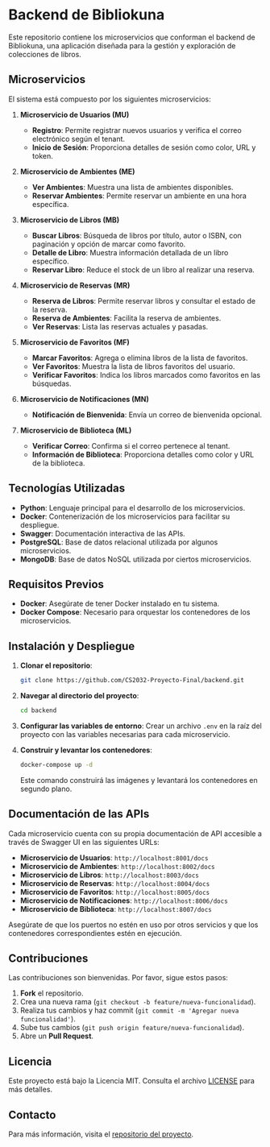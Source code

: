 
# Backend de Bibliokuna

Este repositorio contiene los microservicios que conforman el backend de Bibliokuna, una aplicación diseñada para la gestión y exploración de colecciones de libros.

## Microservicios

El sistema está compuesto por los siguientes microservicios:

1. **Microservicio de Usuarios (MU)**
   - **Registro**: Permite registrar nuevos usuarios y verifica el correo electrónico según el tenant.
   - **Inicio de Sesión**: Proporciona detalles de sesión como color, URL y token.

2. **Microservicio de Ambientes (ME)**
   - **Ver Ambientes**: Muestra una lista de ambientes disponibles.
   - **Reservar Ambientes**: Permite reservar un ambiente en una hora específica.

3. **Microservicio de Libros (MB)**
   - **Buscar Libros**: Búsqueda de libros por título, autor o ISBN, con paginación y opción de marcar como favorito.
   - **Detalle de Libro**: Muestra información detallada de un libro específico.
   - **Reservar Libro**: Reduce el stock de un libro al realizar una reserva.

4. **Microservicio de Reservas (MR)**
   - **Reserva de Libros**: Permite reservar libros y consultar el estado de la reserva.
   - **Reserva de Ambientes**: Facilita la reserva de ambientes.
   - **Ver Reservas**: Lista las reservas actuales y pasadas.

5. **Microservicio de Favoritos (MF)**
   - **Marcar Favoritos**: Agrega o elimina libros de la lista de favoritos.
   - **Ver Favoritos**: Muestra la lista de libros favoritos del usuario.
   - **Verificar Favoritos**: Indica los libros marcados como favoritos en las búsquedas.

6. **Microservicio de Notificaciones (MN)**
   - **Notificación de Bienvenida**: Envía un correo de bienvenida opcional.

7. **Microservicio de Biblioteca (ML)**
   - **Verificar Correo**: Confirma si el correo pertenece al tenant.
   - **Información de Biblioteca**: Proporciona detalles como color y URL de la biblioteca.

## Tecnologías Utilizadas

- **Python**: Lenguaje principal para el desarrollo de los microservicios.
- **Docker**: Contenerización de los microservicios para facilitar su despliegue.
- **Swagger**: Documentación interactiva de las APIs.
- **PostgreSQL**: Base de datos relacional utilizada por algunos microservicios.
- **MongoDB**: Base de datos NoSQL utilizada por ciertos microservicios.

## Requisitos Previos

- **Docker**: Asegúrate de tener Docker instalado en tu sistema.
- **Docker Compose**: Necesario para orquestar los contenedores de los microservicios.

## Instalación y Despliegue

1. **Clonar el repositorio**:

   ```bash
   git clone https://github.com/CS2032-Proyecto-Final/backend.git
   ```

2. **Navegar al directorio del proyecto**:

   ```bash
   cd backend
   ```

3. **Configurar las variables de entorno**: Crear un archivo `.env` en la raíz del proyecto con las variables necesarias para cada microservicio.

4. **Construir y levantar los contenedores**:

   ```bash
   docker-compose up -d
   ```

   Este comando construirá las imágenes y levantará los contenedores en segundo plano.

## Documentación de las APIs

Cada microservicio cuenta con su propia documentación de API accesible a través de Swagger UI en las siguientes URLs:

- **Microservicio de Usuarios**: `http://localhost:8001/docs`
- **Microservicio de Ambientes**: `http://localhost:8002/docs`
- **Microservicio de Libros**: `http://localhost:8003/docs`
- **Microservicio de Reservas**: `http://localhost:8004/docs`
- **Microservicio de Favoritos**: `http://localhost:8005/docs`
- **Microservicio de Notificaciones**: `http://localhost:8006/docs`
- **Microservicio de Biblioteca**: `http://localhost:8007/docs`

Asegúrate de que los puertos no estén en uso por otros servicios y que los contenedores correspondientes estén en ejecución.

## Contribuciones

Las contribuciones son bienvenidas. Por favor, sigue estos pasos:

1. **Fork** el repositorio.
2. Crea una nueva rama (`git checkout -b feature/nueva-funcionalidad`).
3. Realiza tus cambios y haz commit (`git commit -m 'Agregar nueva funcionalidad'`).
4. Sube tus cambios (`git push origin feature/nueva-funcionalidad`).
5. Abre un **Pull Request**.

## Licencia

Este proyecto está bajo la Licencia MIT. Consulta el archivo [LICENSE](LICENSE) para más detalles.

## Contacto

Para más información, visita el [repositorio del proyecto](https://github.com/CS2032-Proyecto-Final/backend).
